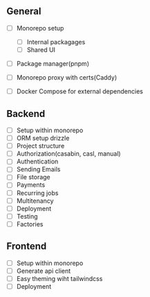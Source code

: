 ## General

- [ ] Monorepo setup

  - [ ] Internal packagages
  - [ ] Shared UI

- [ ] Package manager(pnpm)
- [ ] Monorepo proxy with certs(Caddy)
- [ ] Docker Compose for external dependencies

## Backend

- [ ] Setup within monorepo
- [ ] ORM setup drizzle
- [ ] Project structure
- [ ] Authorization(casabin, casl, manual)
- [ ] Authentication
- [ ] Sending Emails
- [ ] File storage
- [ ] Payments
- [ ] Recurring jobs
- [ ] Multitenancy
- [ ] Deployment
- [ ] Testing
- [ ] Factories

## Frontend

- [ ] Setup within monorepo
- [ ] Generate api client
- [ ] Easy theming wiht tailwindcss
- [ ] Deployment
